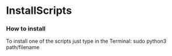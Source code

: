 # InstallScripts
### How to install ###
To install one of the scripts just type in the Terminal: sudo python3 path/filename